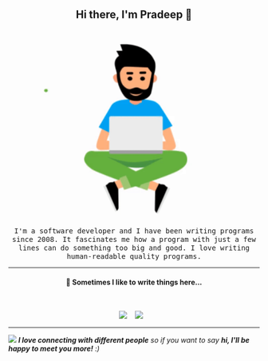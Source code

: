 <h2 align='center'> Hi there, I'm Pradeep 👋</h2>

<p align="center">
  <br><img src="https://github.com/pradeepradyumna/pradeepradyumna/blob/master/deep.gif" width="450px"><br><br>
  <samp>I'm a software developer and I have been writing programs since 2008. It fascinates me how a program with just a few lines can do something too big and good. I love writing human-readable quality programs.    
  </samp>
  <br>
  
</p>
<hr>

<h4 align='center'  >💬   Sometimes I like to write things here...</h4>
<br>
<p align='center' align='right'>
  <a href="https://medium.com/@pradeepradyumna"><img src="https://img.shields.io/badge/Medium%20-%231572B6.svg?&style=for-the-badge&logo=medium&logoColor=white" /></a>&nbsp;&nbsp;&nbsp;
  <a href="https://dev.to/punitkmryh_93"><img src="https://img.shields.io/badge/DEV.io-%2312100E.svg?&style=for-the-badge&logo=dev&logoColor=white" /></a>&nbsp;&nbsp;&nbsp;
</p>
<hr>
<p>
<img src="https://media.giphy.com/media/xT0xeOGAGEAuQK1ujm/giphy.gif" width="150" />
  <em><b>I love connecting with different people</b> so if you want to say <b>hi, I'll be happy to meet you more!</b> :)</em>
</p>
<!--
**pradeepradyumna/pradeepradyumna** is a ✨ _special_ ✨ repository because its `README.md` (this file) appears on your GitHub profile.

Here are some ideas to get you started:

- 🔭 I’m currently working on ...
- 🌱 I’m currently learning ...
- 👯 I’m looking to collaborate on ...
- 🤔 I’m looking for help with ...
- 💬 Ask me about ...
- 📫 How to reach me: ...
- 😄 Pronouns: ...
- ⚡ Fun fact: ...
-->
